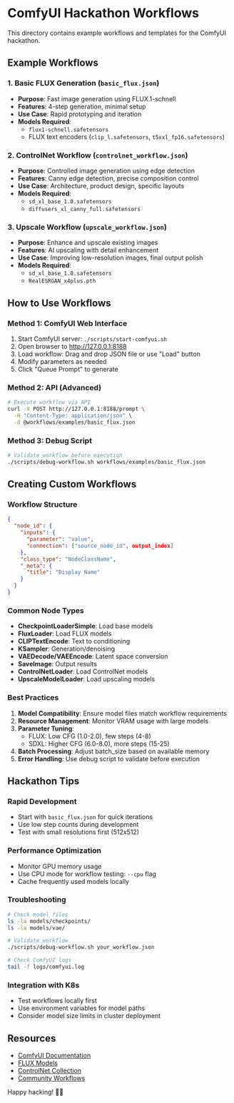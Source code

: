 # ComfyUI Hackathon Workflows

This directory contains example workflows and templates for the ComfyUI hackathon.

## Example Workflows

### 1. Basic FLUX Generation (`basic_flux.json`)
- **Purpose**: Fast image generation using FLUX.1-schnell
- **Features**: 4-step generation, minimal setup
- **Use Case**: Rapid prototyping and iteration
- **Models Required**: 
  - `flux1-schnell.safetensors`
  - FLUX text encoders (`clip_l.safetensors`, `t5xxl_fp16.safetensors`)

### 2. ControlNet Workflow (`controlnet_workflow.json`)
- **Purpose**: Controlled image generation using edge detection
- **Features**: Canny edge detection, precise composition control
- **Use Case**: Architecture, product design, specific layouts
- **Models Required**:
  - `sd_xl_base_1.0.safetensors`
  - `diffusers_xl_canny_full.safetensors`

### 3. Upscale Workflow (`upscale_workflow.json`)
- **Purpose**: Enhance and upscale existing images
- **Features**: AI upscaling with detail enhancement
- **Use Case**: Improving low-resolution images, final output polish
- **Models Required**:
  - `sd_xl_base_1.0.safetensors`
  - `RealESRGAN_x4plus.pth`

## How to Use Workflows

### Method 1: ComfyUI Web Interface
1. Start ComfyUI server: `./scripts/start-comfyui.sh`
2. Open browser to http://127.0.0.1:8188
3. Load workflow: Drag and drop JSON file or use "Load" button
4. Modify parameters as needed
5. Click "Queue Prompt" to generate

### Method 2: API (Advanced)
```bash
# Execute workflow via API
curl -X POST http://127.0.0.1:8188/prompt \
  -H "Content-Type: application/json" \
  -d @workflows/examples/basic_flux.json
```

### Method 3: Debug Script
```bash
# Validate workflow before execution
./scripts/debug-workflow.sh workflows/examples/basic_flux.json
```

## Creating Custom Workflows

### Workflow Structure
```json
{
  "node_id": {
    "inputs": {
      "parameter": "value",
      "connection": ["source_node_id", output_index]
    },
    "class_type": "NodeClassName",
    "_meta": {
      "title": "Display Name"
    }
  }
}
```

### Common Node Types
- **CheckpointLoaderSimple**: Load base models
- **FluxLoader**: Load FLUX models
- **CLIPTextEncode**: Text to conditioning
- **KSampler**: Generation/denoising
- **VAEDecode/VAEEncode**: Latent space conversion
- **SaveImage**: Output results
- **ControlNetLoader**: Load ControlNet models
- **UpscaleModelLoader**: Load upscaling models

### Best Practices

1. **Model Compatibility**: Ensure model files match workflow requirements
2. **Resource Management**: Monitor VRAM usage with large models
3. **Parameter Tuning**:
   - FLUX: Low CFG (1.0-2.0), few steps (4-8)
   - SDXL: Higher CFG (6.0-8.0), more steps (15-25)
4. **Batch Processing**: Adjust batch_size based on available memory
5. **Error Handling**: Use debug script to validate before execution

## Hackathon Tips

### Rapid Development
- Start with `basic_flux.json` for quick iterations
- Use low step counts during development
- Test with small resolutions first (512x512)

### Performance Optimization
- Monitor GPU memory usage
- Use CPU mode for workflow testing: `--cpu` flag
- Cache frequently used models locally

### Troubleshooting
```bash
# Check model files
ls -la models/checkpoints/
ls -la models/vae/

# Validate workflow
./scripts/debug-workflow.sh your_workflow.json

# Check ComfyUI logs
tail -f logs/comfyui.log
```

### Integration with K8s
- Test workflows locally first
- Use environment variables for model paths
- Consider model size limits in cluster deployment

## Resources

- [ComfyUI Documentation](https://github.com/comfyanonymous/ComfyUI)
- [FLUX Models](https://huggingface.co/black-forest-labs)
- [ControlNet Collection](https://huggingface.co/lllyasviel/sd_control_collection)
- [Community Workflows](https://comfyworkflows.com/)

Happy hacking! 🎨🚀
